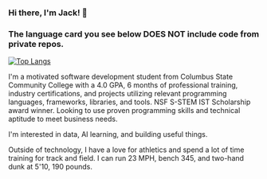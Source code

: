 ### Hi there, I'm Jack! 👋 
### The language card you see below DOES NOT include code from private repos.

[![Top Langs](https://github-readme-stats.vercel.app/api/top-langs/?username=JackTVanDyke&size_weight=0.45&count_weight=0.55&hide_progress=true&hide=makefile&langs_count=8)](https://github.com/anuraghazra/github-readme-stats)

I'm a motivated software development student from Columbus State Community College with a 4.0 GPA,
6 months of professional training, industry certifications, and projects utilizing relevant programming languages, frameworks, libraries, and tools. NSF S-STEM IST Scholarship award winner. Looking to use proven programming skills and technical aptitude to meet business needs.

I'm interested in data, AI learning, and building useful things. 

Outside of technology, I have a love for athletics and spend a lot of time training for track and field. I can run 23 MPH, bench 345, and two-hand dunk at 5'10, 190 pounds. 

